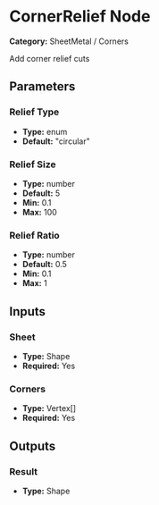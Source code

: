 
# CornerRelief Node

**Category:** SheetMetal / Corners

Add corner relief cuts

## Parameters


### Relief Type
- **Type:** enum
- **Default:** "circular"





### Relief Size
- **Type:** number
- **Default:** 5
- **Min:** 0.1
- **Max:** 100



### Relief Ratio
- **Type:** number
- **Default:** 0.5
- **Min:** 0.1
- **Max:** 1



## Inputs


### Sheet
- **Type:** Shape
- **Required:** Yes



### Corners
- **Type:** Vertex[]
- **Required:** Yes



## Outputs


### Result
- **Type:** Shape




